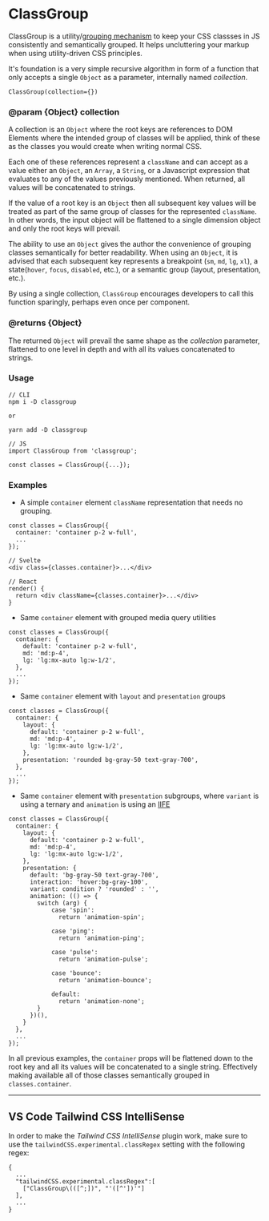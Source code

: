 # ClassGroup

ClassGroup is a utility/[grouping mechanism](https://cube.fyi/grouping/) to keep your CSS classses in JS consistently and semantically grouped. It helps uncluttering your markup when using utility-driven CSS principles.

It's foundation is a very simple recursive algorithm in form of a function that only accepts a single `Object` as a parameter, internally named _collection_.

```
ClassGroup(collection={})
```

### @param {Object} collection
A collection is an `Object` where the root keys are references to DOM Elements where the intended group of classes will be applied, think of these as the classes you would create when writing normal CSS. 

Each one of these references represent a `className` and can accept as a value either an `Object`, an `Array`, a `String`, or a Javascript expression that evaluates to any of the values previously mentioned. When returned, all values will be concatenated to strings.

If the value of a root key is an `Object` then all subsequent key values will be treated as part of the same group of classes for the represented `className`.
In other words, the input object will be flattened to a single dimension object and only the root keys will prevail.

The ability to use an `Object` gives the author the convenience of grouping classes semantically for better readability.
When using an `Object`, it is advised that each subsequent key represents a breakpoint (`sm`, `md`, `lg`, `xl`), a state(`hover`, `focus`, `disabled`, etc.), or a semantic group (layout, presentation, etc.).

By using a single collection, `ClassGroup` encourages developers to call this function sparingly, perhaps even once per component.

### @returns {Object}
The returned `Object` will prevail the same shape as the _collection_ parameter, flattened to one level in depth and with all its values concatenated to strings.

### Usage
```
// CLI
npm i -D classgroup

or

yarn add -D classgroup

// JS
import ClassGroup from 'classgroup';

const classes = ClassGroup({...});
```

### Examples

* A simple `container` element `className` representation that needs no grouping.
```
const classes = ClassGroup({
  container: 'container p-2 w-full',
  ...
});

// Svelte
<div class={classes.container}>...</div>

// React
render() {
  return <div className={classes.container}>...</div>
}
```

* Same `container` element with grouped media query utilities
```
const classes = ClassGroup({
  container: {
    default: 'container p-2 w-full',
    md: 'md:p-4',
    lg: 'lg:mx-auto lg:w-1/2',
  },
  ...
});
```

* Same `container` element with `layout` and `presentation` groups
```
const classes = ClassGroup({
  container: {
    layout: {
      default: 'container p-2 w-full',
      md: 'md:p-4',
      lg: 'lg:mx-auto lg:w-1/2',
    },
    presentation: 'rounded bg-gray-50 text-gray-700',
  },
  ...
});
```

* Same `container` element with `presentation` subgroups, where `variant` is using a ternary and `animation` is using an [IIFE](https://developer.mozilla.org/en-US/docs/Glossary/IIFE)
```
const classes = ClassGroup({
  container: {
    layout: {
      default: 'container p-2 w-full',
      md: 'md:p-4',
      lg: 'lg:mx-auto lg:w-1/2',
    },
    presentation: {
      default: 'bg-gray-50 text-gray-700',
      interaction: 'hover:bg-gray-100',
      variant: condition ? 'rounded' : '',
      animation: (() => {
        switch (arg) {
            case 'spin':
              return 'animation-spin';

            case 'ping':
              return 'animation-ping';

            case 'pulse':
              return 'animation-pulse';

            case 'bounce':
              return 'animation-bounce';

            default:
              return 'animation-none';
        }
      })(),
    }
  },
  ...
});
```

In all previous examples, the `container` props will be flattened down to the root key and all its values will be concatenated to a single string. Effectively making available all of those classes semantically grouped in `classes.container`.

---

## VS Code Tailwind CSS IntelliSense
In order to make the *Tailwind CSS IntelliSense* plugin work, make sure to use the `tailwindCSS.experimental.classRegex` setting with the following regex:
```
{
  ...
  "tailwindCSS.experimental.classRegex":[
    ["ClassGroup\(([^;])", "'([^'])'"]
  ],
  ...
}
```

